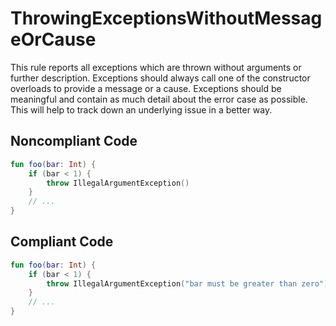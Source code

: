 # ThrowingExceptionsWithoutMessageOrCause

This rule reports all exceptions which are thrown without arguments or further description.
Exceptions should always call one of the constructor overloads to provide a message or a cause.
Exceptions should be meaningful and contain as much detail about the error case as possible. This will help to track
down an underlying issue in a better way.

## Noncompliant Code

```kotlin
fun foo(bar: Int) {
    if (bar < 1) {
        throw IllegalArgumentException()
    }
    // ...
}
```
## Compliant Code

```kotlin
fun foo(bar: Int) {
    if (bar < 1) {
        throw IllegalArgumentException("bar must be greater than zero")
    }
    // ...
}
```
